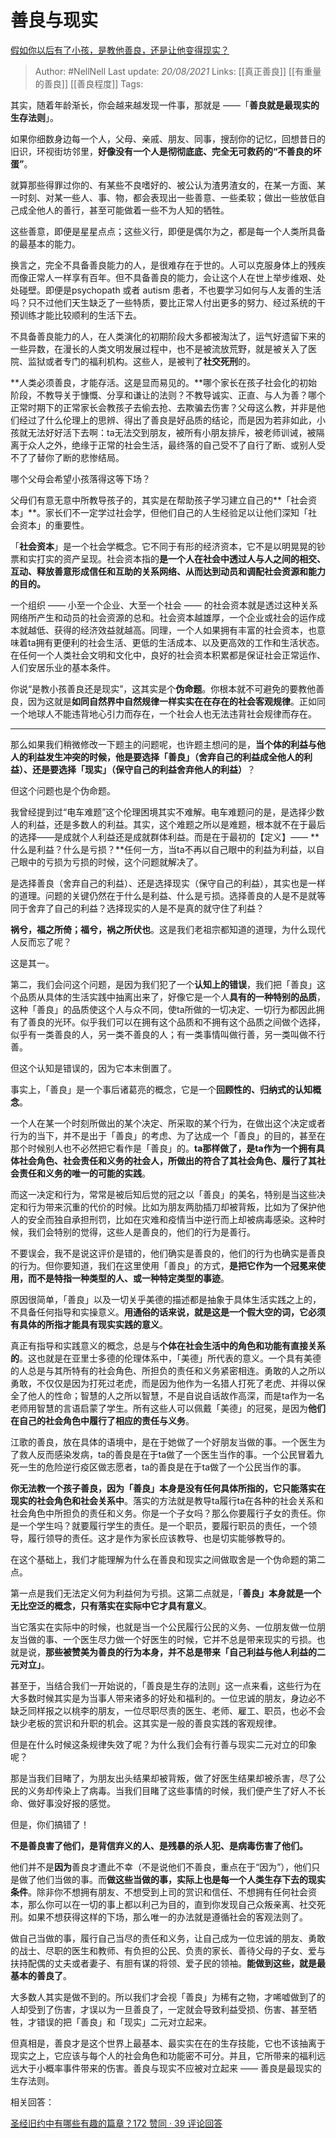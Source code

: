 # 善良与现实
[假如你以后有了小孩，是教他善良，还是让他变得现实？](https://www.zhihu.com/question/368072674/answer/1009483941)

> Author: #NellNell 
Last update: *20/08/2021* 
Links: [[真正善良]] [[有重量的善良]] [[善良程度]]
Tags:  

  

其实，随着年龄渐长，你会越来越发现一件事，那就是 ——「**善良就是最现实的生存法则**」。

如果你细数身边每一个人，父母、亲戚、朋友、同事，搜刮你的记忆，回想昔日的旧识，环视街坊邻里，**好像没有一个人是彻彻底底、完全无可救药的“不善良的坏蛋”**。

就算那些得罪过你的、有某些不良嗜好的、被公认为渣男渣女的，在某一方面、某一时刻、对某一些人、事、物，都会表现出一些善意、一些柔软；做出一些放低自己成全他人的善行，甚至可能做着一些不为人知的牺牲。

这些善意，即便是星星点点；这些义行，即便是偶尔为之，都是每一个人类所具备的最基本的能力。

换言之，完全不具备善良能力的人，是很难存在于世的。人可以克服身体上的残疾而像正常人一样享有百年。但不具备善良的能力，会让这个人在世上举步维艰、处处碰壁。即便是psychopath 或者 autism 患者，不也要学习如何与人友善的生活吗？只不过他们天生缺乏了一些特质，要比正常人付出更多的努力、经过系统的干预训练才能比较顺利的生活下去。

不具备善良能力的人，在人类演化的初期阶段大多都被淘汰了，运气好遗留下来的一些异数，在漫长的人类文明发展过程中，也不是被流放荒野，就是被关入了医院、监狱或者专门的福利机构。这些人，是被判了**社交死刑**的。

**人类必须善良，才能存活。这是显而易见的。**哪个家长在孩子社会化的初始阶段，不教导关于慷慨、分享和谦让的法则？不教导诚实、正直、与人为善？哪个正常时期下的正常家长会教孩子去偷去抢、去欺骗去伤害？父母这么教，并非是他们经过了什么伦理上的思辨、得出了善良是好品质的结论，而是因为若非如此，小孩就无法好好活下去啊：ta无法交到朋友，被所有小朋友排斥，被老师训诫，被隔离于众人之外，绝缘于正常的社会生活，最终落的自己受不了自行了断、或别人受不了了替你了断的悲惨结局。

哪个父母会希望小孩落得这等下场？

父母们有意无意中所教导孩子的，其实是在帮助孩子学习建立自己的**「社会资本」**。家长们不一定学过社会学，但他们自己的人生经验足以让他们深知「社会资本」的重要性。

「**社会资本**」是一个社会学概念。它不同于有形的经济资本，它不是以明晃晃的钞票和实打实的资产呈现。社会资本指的**是一个人在社会中透过人与人之间的相交、互动、释放善意形成信任和互助的关系网络、从而达到动员和调配社会资源和能力的目的。**

一个组织 —— 小至一个企业、大至一个社会 —— 的社会资本就是透过这种关系网络所产生和动员的社会资源的总和。社会资本越雄厚，一个企业或社会的运作成本就越低、获得的经济效益就越高。同理，一个人如果拥有丰富的社会资本，也意味着ta拥有更便利的社会生活、更低的生活成本、以及更高效的工作和生活状态。在任何一个人类社会文明和文化中，良好的社会资本积累都是保证社会正常运作、人们安居乐业的基本条件。

你说“是教小孩善良还是现实”，这其实是个**伪命题**。你根本就不可避免的要教他善良，因为这就是**如同自然界中自然规律一样实实在在存在的社会客观规律**。正如同一个地球人不能违背地心引力而存在，一个社会人也无法违背社会规律而存在。

---

那么如果我们稍微修改一下题主的问题呢，也许题主想问的是，**当个体的利益与他人的利益发生冲突的时候，他是要选择「善良」（舍弃自己的利益成全他人的利益）、还是要选择「现实」（保守自己的利益舍弃他人的利益）**？

但这个问题也是个伪命题。

我曾经提到过“电车难题”这个伦理困境其实不难解。电车难题问的是，是选择少数人的利益，还是多数人的利益。其实，这个难题之所以是难题，根本就不在于最后的选择——是成就个人利益还是成就群体利益。而是在于最初的【定义】—— **什么是利益？什么是亏损？**任何一方，当ta不再以自己眼中的利益为利益，以自己眼中的亏损为亏损的时候，这个问题就解决了。

是选择善良（舍弃自己的利益）、还是选择现实（保守自己的利益），其实也是一样的道理。问题的关键仍然在于什么是利益、什么是亏损。选择善良的人是不是就等同于舍弃了自己的利益？选择现实的人是不是真的就守住了利益？

**祸兮，福之所倚；福兮，祸之所伏也**。这是我们老祖宗都知道的道理，为什么现代人反而忘了呢？

这是其一。

第二，我们会问这个问题，是因为我们犯了一个**认知上的错误**，我们把「善良」这个品质从具体的生活实践中抽离出来了，好像它是一个人**具有的一种特别的品质**，这种「善良」的品质使这个人与众不同，使ta所做的一切决定、一切行为都因此拥有了善良的光环。似乎我们可以在拥有这个品质和不拥有这个品质之间做个选择，似乎有一类善良的人，另一类不善良的人；有一类事情叫做行善，另一类叫做不行善。

但这个认知是错误的，因为它本末倒置了。

事实上，「善良」是一个事后诸葛亮的概念，它是一个**回顾性的、归纳式的认知概念**。

一个人在某一个时刻所做出的某个决定、所采取的某个行为，在做出这个决定或者行为的当下，并不是出于「善良」的考虑、为了达成一个「善良」的目的，甚至在那个时候别人也不必然把它看作是「善良」的。**ta那样做了，是ta作为一个拥有具体社会角色、社会责任和义务的社会人，所做出的符合了其社会角色、履行了其社会责任和义务的唯一的可能的实践**。

而这一决定和行为，常常是被后知后觉的冠之以「善良」的美名，特别是当这些决定和行为带来沉重的代价的时候。比如为朋友两肋插刀却被背叛，比如为了保护他人的安全而独自承担刑罚，比如在灾难和疫情当中逆行而上却被病毒感染。这种时候，我们会特别的觉得，这些人是善良的，他们的行为是善行。

不要误会，我不是说这评价是错的，他们确实是善良的，他们的行为也确实是善良的行为。但你要知道，我们在这里使用「善良」的方式，**是把它作为一个冠冕来使用，而不是特指一种类型的人、或一种特定类型的事迹**。

原因很简单，「善良」以及一切关乎美德的描述都是抽象于具体生活实践之上的，不具备任何指导和实操意义。**用通俗的话来说，就是这是一个假大空的词，它必须有具体的所指才能具有现实实践的意义**。

真正有指导和实践意义的概念，总是与**个体在社会生活中的角色和功能有直接关系的**。这也就是在亚里士多德的伦理体系中，「美德」所代表的意义。一个具有美德的人总是与其所特有的社会角色、所担负的责任和义务紧密相连。勇敢的人之所以勇敢，不仅仅是因为打死过老虎，而是因为他作为一名猎人打死了老虎、并得以保全了他人的性命；智慧的人之所以智慧，不是自说自话故作高深，而是ta作为一名老师用智慧的言语启蒙了学生。所有这些人可以佩戴「美德」的冠冕，是因为**他们在自己的社会角色中履行了相应的责任与义务**。

江歌的善良，放在具体的语境中，是在于她做了一个好朋友当做的事。一个医生为了救人反而感染发病，ta的善良是在于ta做了一个医生当作的事。一个公民冒着九死一生的危险逆行疫区做志愿者，ta的善良是在于ta做了一个公民当作的事。

**你无法教一个孩子善良，因为「善良」本身是没有任何具体所指的，它只能落实在现实的社会角色和社会关系中**。落实的方法就是教导ta履行ta在各种的社会关系和社会角色中所担负的责任和义务。你是一个子女吗？那么你要履行子女的责任。你是一个学生吗？就要履行学生的责任。是一个职员，要履行职员的责任，一个领导，履行领导的责任。这才是作为家长应该教导、也是切实能够教导的。

在这个基础上，我们才能理解为什么在善良和现实之间做取舍是一个伪命题的第二点。

第一点是我们无法定义何为利益何为亏损。这第二点就是，「**善良」本身就是一个无比空泛的概念，只有落实在实际中它才具有意义**。

当它落实在实际中的时候，也就是当一个公民履行公民的义务、一位朋友做一位朋友当做的事、一个医生尽力做一个好医生的时候，它并不总是带来现实的亏损。也就是说，**那些被赞美为善良的行为本身，并不总是带来「自己利益与他人利益的二元对立」**。

甚至于，当结合我们一开始说的，「善良是生存的法则」这一点来看，这些行为在大多数时候其实是为当事人带来诸多的好处和福利的。一位忠诚的朋友，身边必不缺乏同样报之以桃李的朋友，一位尽职尽责的医生、老师、雇工、职员，也必不会缺少老板的赏识和升职的机会。这其实是一般的善良实践的客观规律。

但是在什么时候这条规律失效了呢？为什么我们会有行善与现实二元对立的印象呢？

那是当我们目睹了，为朋友出头结果却被背叛，做了好医生结果却被杀害，尽了公民的义务却传染上了病毒。当我们目睹了这些事情的时候，我们便产生了好人不长命、做好事没好报的感觉。

但是，你们搞错了！

**不是善良害了他们，是背信弃义的人、是残暴的杀人犯、是病毒伤害了他们。**

他们并不是**因为**善良才遭此不幸（不是说他们不善良，重点在于“因为”），他们只是做了他们当做的事。而**做这些当做的事，实际上也是每一个人类生存下去的现实条件**。除非你不想拥有朋友、不想受到上司的赏识和信任、不想拥有任何社会资本，那么你可以在一切的事上都以利己为目的，直到你发现自己众叛亲离、社交死刑。如果不想获得这样的下场，那么唯一的办法就是遵循社会的客观法则了。

做自己当做的事，履行自己当尽的责任和义务，让自己成为一位忠诚的朋友、勇敢的战士、尽职的医生和教师、有负担的公民、负责的家长、善待父母的子女、爱与扶持配偶的丈夫或者妻子、有胆有谋的将领、爱子民的领袖。**能做到这些，就是最基本的善良了**。

大多数人其实是做不到的。所以我们才会视「善良」为稀有之物，才唏嘘做到了的人却受到了伤害，才误以为一旦善良了，一定就会导致利益受损、伤害、甚至牺牲，才错误的把「善良」和「现实」二元对立起来。

但真相是，善良才是这个世界上最基本、最实实在在的生存技能，它也不该抽离于现实之上，它应该与每个人的社会角色和功能密不可分。并且，它所带来的福利远远大于小概率事件带来的伤害。善良与现实不应被对立起来 —— 善良是最现实的生存法则。

  

相关回答：

[圣经旧约中有哪些有趣的篇章？172 赞同 · 39 评论回答](https://www.zhihu.com/question/33243135/answer/636975924)